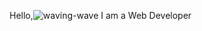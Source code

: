 
 Hello,![waving-wave](https://user-images.githubusercontent.com/77299905/191482122-f61188e9-42cf-40f2-be8f-5a310de65cf9.gif)  I am a Web Developer



